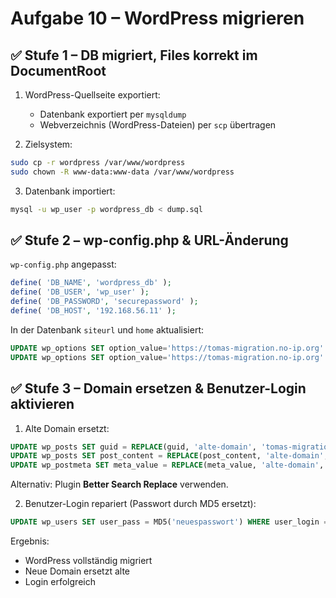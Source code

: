 # Aufgabe 10 – WordPress migrieren

## ✅ Stufe 1 – DB migriert, Files korrekt im DocumentRoot

1. WordPress-Quellseite exportiert:
   - Datenbank exportiert per `mysqldump`
   - Webverzeichnis (WordPress-Dateien) per `scp` übertragen

2. Zielsystem:
```bash
sudo cp -r wordpress /var/www/wordpress
sudo chown -R www-data:www-data /var/www/wordpress
```

3. Datenbank importiert:
```bash
mysql -u wp_user -p wordpress_db < dump.sql
```

## ✅ Stufe 2 – wp-config.php & URL-Änderung

`wp-config.php` angepasst:
```php
define( 'DB_NAME', 'wordpress_db' );
define( 'DB_USER', 'wp_user' );
define( 'DB_PASSWORD', 'securepassword' );
define( 'DB_HOST', '192.168.56.11' );
```

In der Datenbank `siteurl` und `home` aktualisiert:
```sql
UPDATE wp_options SET option_value='https://tomas-migration.no-ip.org' WHERE option_name='siteurl';
UPDATE wp_options SET option_value='https://tomas-migration.no-ip.org' WHERE option_name='home';
```

## ✅ Stufe 3 – Domain ersetzen & Benutzer-Login aktivieren

1. Alte Domain ersetzt:
```sql
UPDATE wp_posts SET guid = REPLACE(guid, 'alte-domain', 'tomas-migration.no-ip.org');
UPDATE wp_posts SET post_content = REPLACE(post_content, 'alte-domain', 'tomas-migration.no-ip.org');
UPDATE wp_postmeta SET meta_value = REPLACE(meta_value, 'alte-domain', 'tomas-migration.no-ip.org');
```

Alternativ: Plugin **Better Search Replace** verwenden.

2. Benutzer-Login repariert (Passwort durch MD5 ersetzt):
```sql
UPDATE wp_users SET user_pass = MD5('neuespasswort') WHERE user_login = 'admin';
```

Ergebnis:
- WordPress vollständig migriert
- Neue Domain ersetzt alte
- Login erfolgreich
